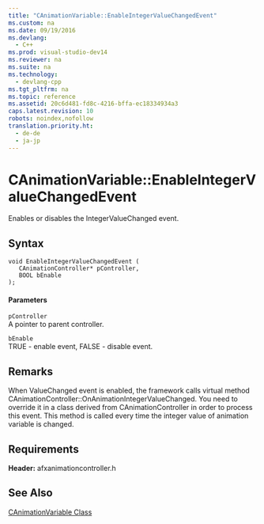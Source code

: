 ```yaml
---
title: "CAnimationVariable::EnableIntegerValueChangedEvent"
ms.custom: na
ms.date: 09/19/2016
ms.devlang: 
  - C++
ms.prod: visual-studio-dev14
ms.reviewer: na
ms.suite: na
ms.technology: 
  - devlang-cpp
ms.tgt_pltfrm: na
ms.topic: reference
ms.assetid: 20c6d481-fd8c-4216-bffa-ec18334934a3
caps.latest.revision: 10
robots: noindex,nofollow
translation.priority.ht: 
  - de-de
  - ja-jp
---
```

# CAnimationVariable::EnableIntegerValueChangedEvent
Enables or disables the IntegerValueChanged event.  
  
## Syntax  
  
```  
void EnableIntegerValueChangedEvent (  
   CAnimationController* pController,  
   BOOL bEnable  
);  
```  
  
#### Parameters  
 `pController`  
 A pointer to parent controller.  
  
 `bEnable`  
 TRUE - enable event, FALSE - disable event.  
  
## Remarks  
 When ValueChanged event is enabled, the framework calls virtual method CAnimationController::OnAnimationIntegerValueChanged. You need to override it in a class derived from CAnimationController in order to process this event. This method is called every time the integer value of animation variable is changed.  
  
## Requirements  
 **Header:** afxanimationcontroller.h  
  
## See Also  
 [CAnimationVariable Class](../vs140/CAnimationVariable-Class.md)